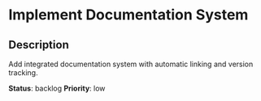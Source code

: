 # Implement Documentation System

## Description
Add integrated documentation system with automatic linking and version tracking.

**Status**: backlog
**Priority**: low

